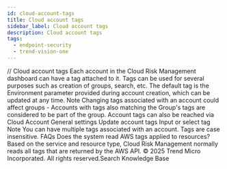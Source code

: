 ```yaml
---
id: cloud-account-tags
title: Cloud account tags
sidebar_label: Cloud account tags
description: Cloud account tags
tags:
  - endpoint-security
  - trend-vision-one
---
```


/*<![CDATA[*/ $('#title').html($('meta[name=map-description]').attr('content')); /*]]>*/ Cloud account tags Each account in the Cloud Risk Management dashboard can have a tag attached to it. Tags can be used for several purposes such as creation of groups, search, etc. The default tag is the Environment parameter provided during account creation, which can be updated at any time. Note Changing tags associated with an account could affect groups - Accounts with tags also matching the Group's tags are considered to be part of the group. Account tags can also be reached via Cloud Account General settings Update account tags Input or select tag Note You can have multiple tags associated with an account. Tags are case insensitive. FAQs Does the system read AWS tags applied to resources? Based on the service and resource type, Cloud Risk Management normally reads all tags that are returned by the AWS API. © 2025 Trend Micro Incorporated. All rights reserved.Search Knowledge Base